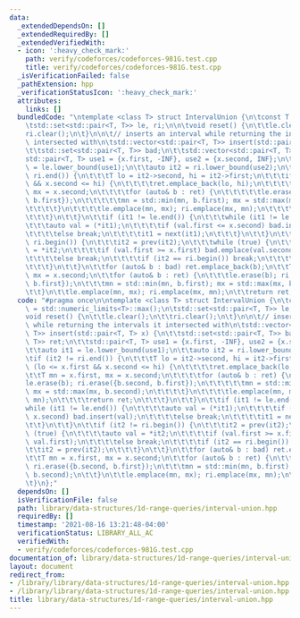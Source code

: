 ```yaml
---
data:
  _extendedDependsOn: []
  _extendedRequiredBy: []
  _extendedVerifiedWith:
  - icon: ':heavy_check_mark:'
    path: verify/codeforces/codeforces-981G.test.cpp
    title: verify/codeforces/codeforces-981G.test.cpp
  _isVerificationFailed: false
  _pathExtension: hpp
  _verificationStatusIcon: ':heavy_check_mark:'
  attributes:
    links: []
  bundledCode: "\ntemplate <class T> struct IntervalUnion {\n\tconst T INF = std::numeric_limits<T>::max();\n\
    \tstd::set<std::pair<T, T>> le, ri;\n\n\tvoid reset() {\n\t\tle.clear();\n\t\t\
    ri.clear();\n\t}\n\n\t// inserts an interval while returning the intervals it\
    \ intersected with\n\tstd::vector<std::pair<T, T>> insert(std::pair<T, T> x) {\n\
    \t\tstd::set<std::pair<T, T>> bad;\n\t\tstd::vector<std::pair<T, T>> ret;\n\t\t\
    std::pair<T, T> use1 = {x.first, -INF}, use2 = {x.second, INF};\n\t\tauto it1\
    \ = le.lower_bound(use1);\n\t\tauto it2 = ri.lower_bound(use2);\n\t\tif (it2 !=\
    \ ri.end()) {\n\t\t\tT lo = it2->second, hi = it2->first;\n\t\t\tif (lo <= x.first\
    \ && x.second <= hi) {\n\t\t\t\tret.emplace_back(lo, hi);\n\t\t\t\tT mn = x.first,\
    \ mx = x.second;\n\t\t\t\tfor (auto& b : ret) {\n\t\t\t\t\tle.erase(b); ri.erase({b.second,\
    \ b.first});\n\t\t\t\t\tmn = std::min(mn, b.first); mx = std::max(mx, b.second);\n\
    \t\t\t\t}\n\t\t\t\tle.emplace(mn, mx); ri.emplace(mx, mn);\n\t\t\t\treturn ret;\n\
    \t\t\t}\n\t\t}\n\t\tif (it1 != le.end()) {\n\t\t\twhile (it1 != le.end()) {\n\t\
    \t\t\tauto val = (*it1);\n\t\t\t\tif (val.first <= x.second) bad.insert(val);\n\
    \t\t\t\telse break;\n\t\t\t\tit1 = next(it1);\n\t\t\t}\n\t\t}\n\t\tif (it2 !=\
    \ ri.begin()) {\n\t\t\tit2 = prev(it2);\n\t\t\twhile (true) {\n\t\t\t\tauto val\
    \ = *it2;\n\t\t\t\tif (val.first >= x.first) bad.emplace(val.second, val.first);\n\
    \t\t\t\telse break;\n\t\t\t\tif (it2 == ri.begin()) break;\n\t\t\t\tit2 = prev(it2);\n\
    \t\t\t}\n\t\t}\n\t\tfor (auto& b : bad) ret.emplace_back(b);\n\t\tT mn = x.first,\
    \ mx = x.second;\n\t\tfor (auto& b : ret) {\n\t\t\tle.erase(b); ri.erase({b.second,\
    \ b.first});\n\t\t\tmn = std::min(mn, b.first); mx = std::max(mx, b.second);\n\
    \t\t}\n\t\tle.emplace(mn, mx); ri.emplace(mx, mn);\n\t\treturn ret;\n\t}\n};\n"
  code: "#pragma once\n\ntemplate <class T> struct IntervalUnion {\n\tconst T INF\
    \ = std::numeric_limits<T>::max();\n\tstd::set<std::pair<T, T>> le, ri;\n\n\t\
    void reset() {\n\t\tle.clear();\n\t\tri.clear();\n\t}\n\n\t// inserts an interval\
    \ while returning the intervals it intersected with\n\tstd::vector<std::pair<T,\
    \ T>> insert(std::pair<T, T> x) {\n\t\tstd::set<std::pair<T, T>> bad;\n\t\tstd::vector<std::pair<T,\
    \ T>> ret;\n\t\tstd::pair<T, T> use1 = {x.first, -INF}, use2 = {x.second, INF};\n\
    \t\tauto it1 = le.lower_bound(use1);\n\t\tauto it2 = ri.lower_bound(use2);\n\t\
    \tif (it2 != ri.end()) {\n\t\t\tT lo = it2->second, hi = it2->first;\n\t\t\tif\
    \ (lo <= x.first && x.second <= hi) {\n\t\t\t\tret.emplace_back(lo, hi);\n\t\t\
    \t\tT mn = x.first, mx = x.second;\n\t\t\t\tfor (auto& b : ret) {\n\t\t\t\t\t\
    le.erase(b); ri.erase({b.second, b.first});\n\t\t\t\t\tmn = std::min(mn, b.first);\
    \ mx = std::max(mx, b.second);\n\t\t\t\t}\n\t\t\t\tle.emplace(mn, mx); ri.emplace(mx,\
    \ mn);\n\t\t\t\treturn ret;\n\t\t\t}\n\t\t}\n\t\tif (it1 != le.end()) {\n\t\t\t\
    while (it1 != le.end()) {\n\t\t\t\tauto val = (*it1);\n\t\t\t\tif (val.first <=\
    \ x.second) bad.insert(val);\n\t\t\t\telse break;\n\t\t\t\tit1 = next(it1);\n\t\
    \t\t}\n\t\t}\n\t\tif (it2 != ri.begin()) {\n\t\t\tit2 = prev(it2);\n\t\t\twhile\
    \ (true) {\n\t\t\t\tauto val = *it2;\n\t\t\t\tif (val.first >= x.first) bad.emplace(val.second,\
    \ val.first);\n\t\t\t\telse break;\n\t\t\t\tif (it2 == ri.begin()) break;\n\t\t\
    \t\tit2 = prev(it2);\n\t\t\t}\n\t\t}\n\t\tfor (auto& b : bad) ret.emplace_back(b);\n\
    \t\tT mn = x.first, mx = x.second;\n\t\tfor (auto& b : ret) {\n\t\t\tle.erase(b);\
    \ ri.erase({b.second, b.first});\n\t\t\tmn = std::min(mn, b.first); mx = std::max(mx,\
    \ b.second);\n\t\t}\n\t\tle.emplace(mn, mx); ri.emplace(mx, mn);\n\t\treturn ret;\n\
    \t}\n};"
  dependsOn: []
  isVerificationFile: false
  path: library/data-structures/1d-range-queries/interval-union.hpp
  requiredBy: []
  timestamp: '2021-08-16 13:21:48-04:00'
  verificationStatus: LIBRARY_ALL_AC
  verifiedWith:
  - verify/codeforces/codeforces-981G.test.cpp
documentation_of: library/data-structures/1d-range-queries/interval-union.hpp
layout: document
redirect_from:
- /library/library/data-structures/1d-range-queries/interval-union.hpp
- /library/library/data-structures/1d-range-queries/interval-union.hpp.html
title: library/data-structures/1d-range-queries/interval-union.hpp
---
```

